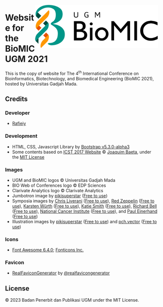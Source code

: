 <a href="http://biomic.ugm.ac.id"><img src="https://github.com/bppugm/biomic-2021/blob/master/images/logos/logo.svg" height="142px" align="right"></a>

# Website for the BioMIC UGM 2021

This is the copy of website for The 4<sup>th</sup> International Conference on Bioinformatics, Biotechnology, and Biomedical Engineering (BioMIC 2021), hosted by Universitas Gadjah Mada.

## Credits

### Developer
+ [Rafieiy](https://github.com/davieiycode)

### Development

+ HTML, CSS, Javascript Library by [Bootstrap v5.3.0-alpha3](https://getbootstrap.com/docs/5.3)
+ Some contents based on [ICST 2017 Website](https://github.com/jaybaeta/icst-2017) © [Joaquim Baeta](https://github.com/jaybaeta/), under the [MIT License](https://github.com/jaybaeta/icst-2017/blob/master/LICENSE.md)

### Images
+ UGM and BioMIC logos © Universitas Gadjah Mada
+ BIO Web of Conferences logo © EDP Sciences
+ Clarivate Analytics logo © Clarivate Analytics
+ Jumbotron image by [pikisuperstar](https://www.freepik.com/free-vector/watercolor-nature-background_26945331.htm) ([Free to use](https://www.freepikcompany.com/privacy#priv-rights))
+ Symposia images by [Chris Liverani](https://unsplash.com/photos/dBI_My696Rk) ([Free to use](https://unsplash.com/license)), [Red Zeppelin](https://unsplash.com/photos/GNhlIrxu1h0) ([Free to use](https://unsplash.com/license)), [Karsten Würth](https://unsplash.com/photos/w_a40DuyPAc) ([Free to use](https://unsplash.com/license)), [Katie Smith](https://unsplash.com/photos/uQs1802D0CQ) ([Free to use](https://unsplash.com/license)), [Richard Bell](https://unsplash.com/photos/vpfEhvI5UE4) ([Free to use](https://unsplash.com/license)), [National Cancer Institute](https://unsplash.com/photos/2g9uIMeVKvk) ([Free to use](https://unsplash.com/license)), and [Paul Einerhand](https://unsplash.com/photos/iRqUgXM-gj0) ([Free to use](https://unsplash.com/license))
+ Illustration images by [pikisuperstar](https://www.freepik.com/free-vector/hand-drawn-flat-design-people-waving-illustration_21559261.htm) ([Free to use](https://www.freepikcompany.com/legal?_gl=1*1mzv534*fp_ga*NDY3NDMwMDk4LjE2ODA3MjU1NjI.*fp_ga_QWX66025LC*MTY4MDkyMzUzOS41LjEuMTY4MDkyMzU4My4xNi4wLjA.*_ga*NDY3NDMwMDk4LjE2ODA3MjU1NjI.*_ga_18B6QPTJPC*MTY4MDkyMzUzOS41LjAuMTY4MDkyMzU0Mi41Ny4wLjA.#nav-freepik-license)) and [pch.vector](https://www.freepik.com/free-vector/people-using-online-apps-set_6974932.htm) ([Free to use](https://www.freepikcompany.com/legal?_gl=1*1mzv534*fp_ga*NDY3NDMwMDk4LjE2ODA3MjU1NjI.*fp_ga_QWX66025LC*MTY4MDkyMzUzOS41LjEuMTY4MDkyMzU4My4xNi4wLjA.*_ga*NDY3NDMwMDk4LjE2ODA3MjU1NjI.*_ga_18B6QPTJPC*MTY4MDkyMzUzOS41LjAuMTY4MDkyMzU0Mi41Ny4wLjA.#nav-freepik-license))

### Icons

+ [Font Awesome 6.4.0](https://fontawesome.com/docs/changelog/); [Fonticons Inc.](https://fontawesome.com/license)

### Favicon

+ [RealFaviconGenerator](http://realfavicongenerator.net/) by [@realfavicongenerator](https://github.com/realfavicongenerator)

## License

© 2023 Badan Penerbit dan Publikasi UGM under the MIT License.